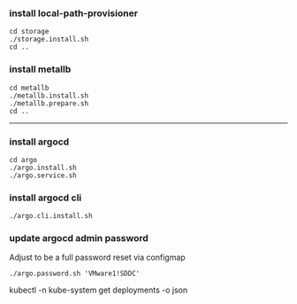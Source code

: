 ### install local-path-provisioner
```
cd storage
./storage.install.sh
cd ..
```

### install metallb
```
cd metallb
./metallb.install.sh
./metallb.prepare.sh
cd ..
``` 

---
### install argocd
```
cd argo
./argo.install.sh
./argo.service.sh
```

### install argocd cli
```
./argo.cli.install.sh
```

### update argocd admin password
Adjust to be a full password reset via configmap
```
./argo.password.sh 'VMware1!SDDC'
```

kubectl -n kube-system get deployments -o json
